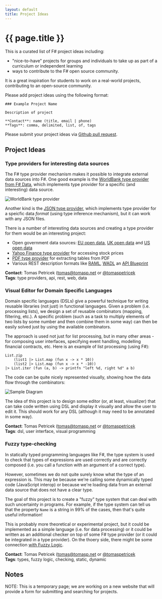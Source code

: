 ```yaml
---
layout: default
title: Project Ideas
---
```


# {{ page.title }}

This is a curated list of F# project ideas including:

* "nice-to-have" projects for groups and individuals to take up as part of a curriculum or independent learning
* ways to contribute to the F# open source community.

It is a great inspiration for students to work on a real-world projects, contributing to an open-source community.

Please add project ideas using the following format:

    ### Example Project Name
    
    Description of project
    
    **Contact**: name (title, email | phone)
    **Tags**: comma, delimited, list, of, tags

Please submit your project ideas via [Github pull request](https://github.com/c4fsharp/c4fsharp.github.io/pulls).

## Project Ideas

### Type providers for interesting data sources

The F# type provider mechanism makes it possible to integrate external data sources into F#. One good example is the [WorldBank type provider from F# Data](http://fsharp.github.io/FSharp.Data/library/WorldBank.html), which implements type provider for a specific (and interesting) data source. 

![WorldBank type provider](http://tomasp.net/articles/fsharp-loosely-typed/tooltip.png)

Another kind is the [JSON type provider](http://fsharp.github.io/FSharp.Data/library/JsonProvider.html), which implements type provider for a speicfic data _format_ (using type inference mechanism), but it can work with any JSON files.

There is a number of interesting data sources and creating a type provider for them would be an interesting project:

 - Open government data sources: [EU open data](https://github.com/fsharp/FSharp.Data/issues/470), [UK open data](http://data.gov.uk) and [US open data](http://data.gov) 
 - [Yahoo Finance type provider](https://github.com/fsharp/FSharp.Data/issues/39) for accessing stock prices
 - [PDF type provider](https://github.com/fsharp/FSharp.Data/issues/414) for extracting tables from PDF
 - Various REST description formats like [RAML](https://github.com/fsharp/FSharp.Data/issues/302), [WADL](https://github.com/fsharp/FSharp.Data/issues/156) an [API Blueprint](https://apiary.io/blueprint)

**Contact**: Tomas Petricek (tomas@tomasp.net or [@tomaspetricek](http://twitter.com/tomaspetricek)  
**Tags**: type providers, api, rest, web, data 

### Visual Editor for Domain Specific Languages

Domain specific languages (DSLs) give a powerful technique for writing reusable libraries (not just) in functional languages. Given a problem (i.e. processing lists), we design a set of reusable combinators (mapping, filtering, etc.). A specific problem (such as a task to multiply elements of two lists by some number and then combine them in some way) can then be easily solved just by using the available combinators.

The approach is used not just for list processing, but in many other areas - for composing user interfaces, specifying event handling, modelling financial contracts, etc. Here is an example of list processing (using F#):

    List.zip 
        (list1 |> List.map (fun x -> x * 10))
        (list2 |> List.map (fun x -> x * -10))
    |> List.iter (fun (a, b) -> printfn "left %d, right %d" a b)

The code can be quite nicely represented visually, showing how the data flow through the combinators:

![Sample Diagram](http://tomasp.net/academic/teaching/projects/dsl.png)

The idea of this project is to design some editor (or, at least, visualizer) that can take code written using DSL and display it visually and allow the user to edit it. This should work for any DSL (although it may need to be annotated in some way).

**Contact**: Tomas Petricek (tomas@tomasp.net or [@tomaspetricek](http://twitter.com/tomaspetricek)  
**Tags**: dsl, user interface, visual programming

### Fuzzy type-checking 

In statically typed programming languages like F#, the type system is used to check that types of expressions are used correctly and are correctly composed (i.e. you call a function with an argument of a correct type).

However, sometimes we do not quite surely know what the type of an expression is. This may be because we're calling some dynamically typed code (JavaScript interop) or because we're loading data from an external data source that does not have a clear type.

The goal of this project is to create a "fuzzy" type system that can deal with such uncertainty in programs. For example, if the type system can tell us that the property `Name` is a string in 99% of the cases, then that's quite useful information!

This is probably more theoretical or experimental project, but it could be implemented as a simple language (i.e. for data processing) or it could be written as an additional checker on top of some F# type provider (or it could be integrated in a type provider). On the thoery side, there might be some connection [with Fuzzy Logic](https://en.wikipedia.org/wiki/Fuzzy_logic).

**Contact**: Tomas Petricek (tomas@tomasp.net or [@tomaspetricek](http://twitter.com/tomaspetricek)  
**Tags**: types, fuzzy logic, checking, static, dynamic

## Notes

NOTE: This is a temporary page; we are working on a new website that will provide a form for submitting and searching for projects.

